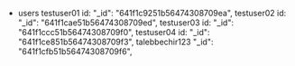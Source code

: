 
* users 
testuser01  id:  "_id": "641f1c9251b56474308709ea",
testuser02  id:     "_id": "641f1cae51b56474308709ed",
testuser03  id:       "_id": "641f1ccc51b56474308709f0",
testuser04  id:         "_id": "641f1ce851b56474308709f3",
talebbechir123      "_id": "641f1cfb51b56474308709f6",